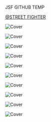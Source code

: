 JSF GITHUB TEMP

<!--

<details>
<summary>layout: page
title: "CAPCOM"
permalink: https://jeuxsf.github.io/JSF/capcom

</details>
  
#### hidden field with metadata

-->

[@STREET FIGHTER](@streetfighter.md)

![Cover]()
[]()

![Cover]()
[]()

![Cover]()
[]()

![Cover]()
[]()

![Cover]()
[]()

![Cover]()
[]()

![Cover]()
[]()

![Cover]()
[]()

![Cover]()
[]()

![Cover]()
[]()
